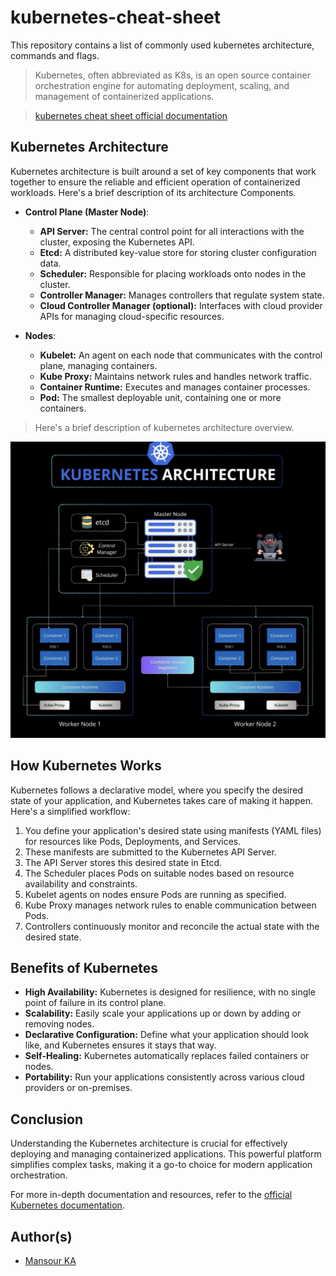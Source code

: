 # kubernetes-cheat-sheet

This repository contains a list of commonly used kubernetes architecture, commands and flags.

> Kubernetes, often abbreviated as K8s, is an open source container orchestration engine for automating deployment, scaling, and management of containerized applications.

> [kubernetes cheat sheet official documentation](https://kubernetes.io/docs/reference/kubectl/cheatsheet/)


## Kubernetes Architecture

Kubernetes architecture is built around a set of key components that work together to ensure the reliable and efficient operation of containerized workloads. Here's a brief description of its architecture Components.

- **Control Plane (Master Node)**:
  - **API Server:** The central control point for all interactions with the cluster, exposing the Kubernetes API.
  - **Etcd:** A distributed key-value store for storing cluster configuration data.
  - **Scheduler:** Responsible for placing workloads onto nodes in the cluster.
  - **Controller Manager:** Manages controllers that regulate system state.
  - **Cloud Controller Manager (optional):** Interfaces with cloud provider APIs for managing cloud-specific resources.

- **Nodes**:
  - **Kubelet:** An agent on each node that communicates with the control plane, managing containers.
  - **Kube Proxy:** Maintains network rules and handles network traffic.
  - **Container Runtime:** Executes and manages container processes.
  - **Pod:** The smallest deployable unit, containing one or more containers.

> Here's a brief description of kubernetes architecture overview.

![Alt text](k8s-archi.jpg)


## How Kubernetes Works

Kubernetes follows a declarative model, where you specify the desired state of your application, and Kubernetes takes care of making it happen. Here's a simplified workflow:

1. You define your application's desired state using manifests (YAML files) for resources like Pods, Deployments, and Services.
2. These manifests are submitted to the Kubernetes API Server.
3. The API Server stores this desired state in Etcd.
4. The Scheduler places Pods on suitable nodes based on resource availability and constraints.
5. Kubelet agents on nodes ensure Pods are running as specified.
6. Kube Proxy manages network rules to enable communication between Pods.
7. Controllers continuously monitor and reconcile the actual state with the desired state.

## Benefits of Kubernetes

- **High Availability:** Kubernetes is designed for resilience, with no single point of failure in its control plane.
- **Scalability:** Easily scale your applications up or down by adding or removing nodes.
- **Declarative Configuration:** Define what your application should look like, and Kubernetes ensures it stays that way.
- **Self-Healing:** Kubernetes automatically replaces failed containers or nodes.
- **Portability:** Run your applications consistently across various cloud providers or on-premises.


## Conclusion

Understanding the Kubernetes architecture is crucial for effectively deploying and managing containerized applications. This powerful platform simplifies complex tasks, making it a go-to choice for modern application orchestration.

For more in-depth documentation and resources, refer to the [official Kubernetes documentation](https://kubernetes.io/docs/).


## Author(s)

- [Mansour KA](mansourka.com)

